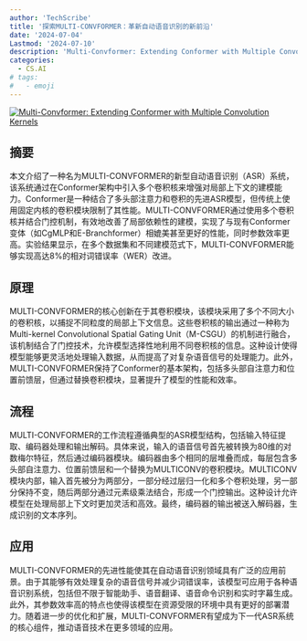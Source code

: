 ```yaml
---
author: 'TechScribe'
title: '探索MULTI-CONVFORMER：革新自动语音识别的新前沿'
date: '2024-07-04'
Lastmod: '2024-07-10'
description: 'Multi-Convformer: Extending Conformer with Multiple Convolution Kernels'
categories:
  - CS.AI
# tags:
#   - emoji
---
```


[![Multi-Convformer: Extending Conformer with Multiple Convolution Kernels](https://arxiv-research-1301205113.cos.ap-guangzhou.myqcloud.com/images/2407.03718v1.pdf_0.jpg)](https://arxiv.org/abs/2407.03718v1)

## 摘要

本文介绍了一种名为MULTI-CONVFORMER的新型自动语音识别（ASR）系统，该系统通过在Conformer架构中引入多个卷积核来增强对局部上下文的建模能力。Conformer是一种结合了多头部注意力和卷积的先进ASR模型，但传统上使用固定内核的卷积模块限制了其性能。MULTI-CONVFORMER通过使用多个卷积核并结合门控机制，有效地改善了局部依赖性的建模，实现了与现有Conformer变体（如CgMLP和E-Branchformer）相媲美甚至更好的性能，同时参数效率更高。实验结果显示，在多个数据集和不同建模范式下，MULTI-CONVFORMER能够实现高达8%的相对词错误率（WER）改进。<!--more-->

## 原理

MULTI-CONVFORMER的核心创新在于其卷积模块，该模块采用了多个不同大小的卷积核，以捕捉不同粒度的局部上下文信息。这些卷积核的输出通过一种称为Multi-kernel Convolutional Spatial Gating Unit（M-CSGU）的机制进行融合，该机制结合了门控技术，允许模型选择性地利用不同卷积核的信息。这种设计使得模型能够更灵活地处理输入数据，从而提高了对复杂语音信号的处理能力。此外，MULTI-CONVFORMER保持了Conformer的基本架构，包括多头部自注意力和位置前馈层，但通过替换卷积模块，显著提升了模型的性能和效率。

## 流程

MULTI-CONVFORMER的工作流程遵循典型的ASR模型结构，包括输入特征提取、编码器处理和输出解码。具体来说，输入的语音信号首先被转换为80维的对数梅尔特征，然后通过编码器模块。编码器由多个相同的层堆叠而成，每层包含多头部自注意力、位置前馈层和一个替换为MULTICONV的卷积模块。MULTICONV模块内部，输入首先被分为两部分，一部分经过层归一化和多个卷积处理，另一部分保持不变，随后两部分通过元素级乘法结合，形成一个门控输出。这种设计允许模型在处理局部上下文时更加灵活和高效。最终，编码器的输出被送入解码器，生成识别的文本序列。

## 应用

MULTI-CONVFORMER的先进性能使其在自动语音识别领域具有广泛的应用前景。由于其能够有效处理复杂的语音信号并减少词错误率，该模型可应用于各种语音识别系统，包括但不限于智能助手、语音翻译、语音命令识别和实时字幕生成。此外，其参数效率高的特点也使得该模型在资源受限的环境中具有更好的部署潜力。随着进一步的优化和扩展，MULTI-CONVFORMER有望成为下一代ASR系统的核心组件，推动语音技术在更多领域的应用。